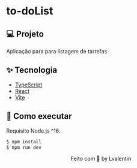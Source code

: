 # to-doList


## 💻 Projeto

Aplicação para para listagem de tarrefas 

## ✨ Tecnologia

- [TypeScript](https://www.typescriptlang.org/)
- [React](https://reactjs.org/)
- [Vite](https://vitejs.dev/)

## 🚀 Como executar

Requisito Node.js ^16.

```sh
$ npm install
$ npm run dev
```

<p align="center">
  Feito com 💜 by Lvalentin
</p>
